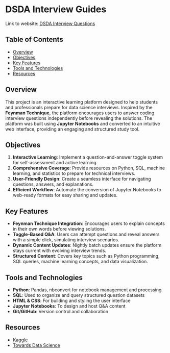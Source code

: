 # DSDA Interview Guides

Link to website: [DSDA Interview Questions](https://khoapham1002.github.io/mindpalace/tags/interview/)

## Table of Contents
- [Overview](#overview)
- [Objectives](#objectives)
- [Key Features](#key-features)
- [Tools and Technologies](#tools-and-technologies)
- [Resources](#resources)

## Overview
This project is an interactive learning platform designed to help students and professionals prepare for data science interviews. Inspired by the **Feynman Technique**, the platform encourages users to answer coding interview questions independently before revealing the solutions. The platform was built using **Jupyter Notebooks** and converted to an intuitive web interface, providing an engaging and structured study tool.

## Objectives
1. **Interactive Learning**: Implement a question-and-answer toggle system for self-assessment and active learning.
2. **Comprehensive Coverage**: Provide resources on Python, SQL, machine learning, and statistics to prepare for technical interviews.
3. **User-Friendly Design**: Create a seamless interface for navigating questions, answers, and explanations.
4. **Efficient Workflow**: Automate the conversion of Jupyter Notebooks to web-ready formats for easy sharing and updates.

## Key Features
- **Feynman Technique Integration**: Encourages users to explain concepts in their own words before viewing solutions.
- **Toggle-Based Q&A**: Users can attempt questions and reveal answers with a simple click, simulating interview scenarios.
- **Dynamic Content Updates**: Nightly batch updates ensure the platform stays current with evolving interview trends.
- **Structured Content**: Covers key topics such as Python programming, SQL queries, machine learning concepts, and data visualization.

## Tools and Technologies
- **Python**: Pandas, nbconvert for notebook management and processing
- **SQL**: Used to organize and query structured question datasets
- **HTML & CSS**: For building and styling the user interface
- **Jupyter Notebooks**: To design and host Q&A content
- **Git/GitHub**: Version control and collaboration

## Resources
- [Kaggle](https://www.kaggle.com/)
- [Towards Data Science](https://towardsdatascience.com/)
